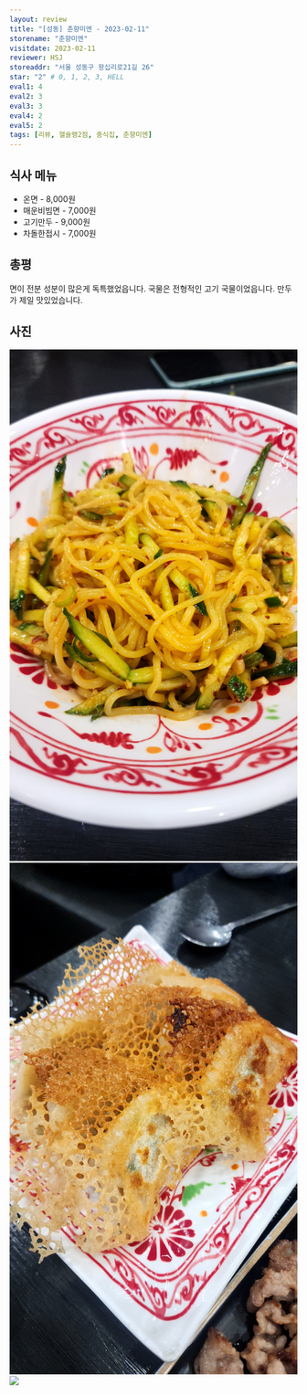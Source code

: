 ```yaml
---
layout: review
title: "[성동] 춘향미엔 - 2023-02-11"
storename: "춘향미엔"
visitdate: 2023-02-11
reviewer: HSJ
storeaddr: "서울 성동구 왕십리로21길 26"
star: "2" # 0, 1, 2, 3, HELL
eval1: 4
eval2: 3
eval3: 3
eval4: 2
eval5: 2
tags: [리뷰, 헬슐랭2점, 중식집, 춘향미엔]
---
```


## 식사 메뉴

- 온면 - 8,000원
- 매운비빔면 - 7,000원
- 고기만두 - 9,000원
- 차돌한접시 - 7,000원

## 총평

면이 전분 성분이 많은게 독특했었읍니다. 국물은 전형적인 고기 국물이었읍니다. 만두가 제일 맛있었습니다.

## 사진

![](/img/20230211chunhyangmien1.jpg)
![](/img/20230211chunhyangmien2.jpg)
![](/img/20230211chunhyangmien3.png)
